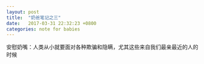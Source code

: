 ```yaml
---
layout: post
title:  "奶爸笔记之三"
date:   2017-03-31 22:32:23 +0800
categories: note for babies
---
```



安慰奶嘴：人类从小就要面对各种欺骗和隐瞒，尤其这些来自我们最亲最近的人的时候
